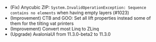 - (Fix) Anycubic ZIP: `System.InvalidOperationException: Sequence contains no elements` when having empty layers (#1023)
- (Improvement) CTB and GOO: Set all lift properties instead some of them for the tilting vat printers
- (Improvement) Convert most Linq to ZLinq
- (Upgrade) AvaloniaUI from 11.3.0-beta2 to 11.3.0

